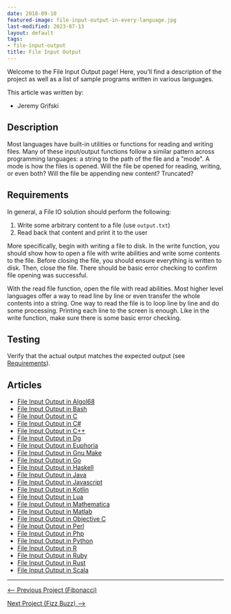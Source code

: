 ```yaml
---
date: 2018-09-10
featured-image: file-input-output-in-every-language.jpg
last-modified: 2023-07-13
layout: default
tags:
- file-input-output
title: File Input Output
---
```


Welcome to the File Input Output page! Here, you'll find a description of the project as well as a list of sample programs written in various languages.

This article was written by:

- Jeremy Grifski

## Description

Most languages have built-in utilities or functions for reading and writing files.
Many of these input/output functions follow a similar pattern across programming languages:
a string to the path of the file and a "mode". A mode is how the files is opened.
Will the file be opened for reading, writing, or even both?
Will the file be appending new content? Truncated?


## Requirements

In general, a File IO solution should perform the following:

1. Write some arbitrary content to a file (use `output.txt`)
2. Read back that content and print it to the user

More specifically, begin with writing a file to disk. In the write function, you should show how
to open a file with write abilities and write some contents to the file. Before closing the file,
you should ensure everything is written to disk. Then, close the file. There should be basic error
checking to confirm file opening was successful.

With the read file function, open the file with read abilities. Most higher level languages
offer a way to read line by line or even transfer the whole contents into a string. One way
to read the file is to loop line by line and do some processing. Printing each line to the
screen is enough. Like in the write function, make sure there is some basic error checking.


## Testing

Verify that the actual output matches the expected output
(see [Requirements](#requirements)).


## Articles

- [File Input Output in Algol68](https://sampleprograms.io/projects/file-input-output/algol68)
- [File Input Output in Bash](https://sampleprograms.io/projects/file-input-output/bash)
- [File Input Output in C](https://sampleprograms.io/projects/file-input-output/c)
- [File Input Output in C#](https://sampleprograms.io/projects/file-input-output/c-sharp)
- [File Input Output in C++](https://sampleprograms.io/projects/file-input-output/c-plus-plus)
- [File Input Output in Dg](https://sampleprograms.io/projects/file-input-output/dg)
- [File Input Output in Euphoria](https://sampleprograms.io/projects/file-input-output/euphoria)
- [File Input Output in Gnu Make](https://sampleprograms.io/projects/file-input-output/gnu-make)
- [File Input Output in Go](https://sampleprograms.io/projects/file-input-output/go)
- [File Input Output in Haskell](https://sampleprograms.io/projects/file-input-output/haskell)
- [File Input Output in Java](https://sampleprograms.io/projects/file-input-output/java)
- [File Input Output in Javascript](https://sampleprograms.io/projects/file-input-output/javascript)
- [File Input Output in Kotlin](https://sampleprograms.io/projects/file-input-output/kotlin)
- [File Input Output in Lua](https://sampleprograms.io/projects/file-input-output/lua)
- [File Input Output in Mathematica](https://sampleprograms.io/projects/file-input-output/mathematica)
- [File Input Output in Matlab](https://sampleprograms.io/projects/file-input-output/matlab)
- [File Input Output in Objective C](https://sampleprograms.io/projects/file-input-output/objective-c)
- [File Input Output in Perl](https://sampleprograms.io/projects/file-input-output/perl)
- [File Input Output in Php](https://sampleprograms.io/projects/file-input-output/php)
- [File Input Output in Python](https://sampleprograms.io/projects/file-input-output/python)
- [File Input Output in R](https://sampleprograms.io/projects/file-input-output/r)
- [File Input Output in Ruby](https://sampleprograms.io/projects/file-input-output/ruby)
- [File Input Output in Rust](https://sampleprograms.io/projects/file-input-output/rust)
- [File Input Output in Scala](https://sampleprograms.io/projects/file-input-output/scala)

***

<nav class="project-nav">

<div id="prev" markdown="1">

[<-- Previous Project (Fibonacci)](https://sampleprograms.io/projects/fibonacci)

</div>

<div id="next" markdown="1">

[Next Project (Fizz Buzz) -->](https://sampleprograms.io/projects/fizz-buzz)

</div>

</nav>
